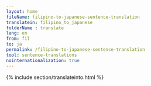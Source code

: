 ```yaml
---
layout: home
fileName: filipino-to-japanese-sentence-translation
translatein: filipino_to_japanese
folderName : translate
lang: en
from: fil
to: ja
permalink: /filipino-to-japanese-sentence-translation
tool: sentence-translations
nointernationalization: true
---
```

{% include section/translateinto.html %}
